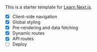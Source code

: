 This is a starter template for [Learn Next.js](https://nextjs.org/learn).

- [x] Client-side navigation
- [x] Global styling
- [x] Pre-rendering and data fetching
- [x] Dynamic routes
- [x] API routes
- [ ] Deploy
